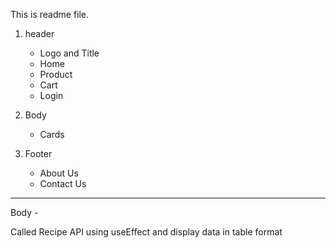 This is readme file.



1. header
    * Logo and Title
    * Home
    * Product
    * Cart
    * Login

2. Body
    * Cards

3. Footer
    * About Us
    * Contact Us

--------------------------------------------------------------------------

Body - 

Called Recipe API using useEffect and display data in table format 



